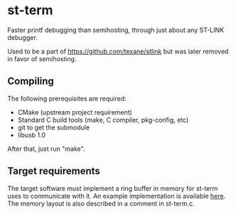 st-term
=======

Faster printf debugging than semihosting, through just about any ST-LINK debugger.

Used to be a part of https://github.com/texane/stlink but was later removed in favor of semihosting.

Compiling
---------

The following prerequisites are required:

* CMake (upstream project requirement)
* Standard C build tools (make, C compiler, pkg-config, etc)
* git to get the submodule
* libusb 1.0

After that, just run "make".

Target requirements
-------------------

The target software must implement a ring buffer in memory for st-term uses to communicate with it.
An example implementation is available [here](1). The memory layout is also described in a comment
in st-term.c.

[1]: https://github.com/nekromant/antares/blob/b98b715f2fc4d8741381b5886073cb1d64871d40/src/lib/stlinky/stlinky.c